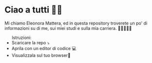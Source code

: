 # Ciao a tutti 👋😊
Mi chiamo Eleonora Mattera, ed in questa repository troverete un po' di informazioni su di me, sui miei studi e sulla mia carriera. 👩🏼‍🎓👩‍💻 <br>
<ul>
  Istruzioni:
  <li> Scaricare la repo ⤵️</li>
  <li> Aprila con un editor di codice 💻</li>
  <li> Visualizzala sul tuo browser📄</li>
</ul>
